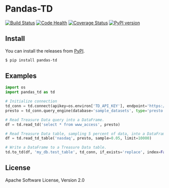 # Pandas-TD

[![Build Status](https://travis-ci.org/treasure-data/pandas-td.svg?branch=master)](https://travis-ci.org/treasure-data/pandas-td)
[![Code Health](https://landscape.io/github/treasure-data/pandas-td/master/landscape.svg?style=flat)](https://landscape.io/github/treasure-data/pandas-td/master)
[![Coverage Status](https://coveralls.io/repos/treasure-data/pandas-td/badge.svg?branch=master)](https://coveralls.io/r/treasure-data/pandas-td?branch=master)
[![PyPI version](https://badge.fury.io/py/pandas-td.svg)](http://badge.fury.io/py/pandas-td)

## Install

You can install the releases from [PyPI](https://pypi.python.org/).

```sh
$ pip install pandas-td
```

## Examples

```python
import os
import pandas_td as td

# Initialize connection
td_conn = td.connect(apikey=os.environ['TD_API_KEY'], endpoint='https://api.treasuredata.com/')
presto = td_conn.query_engine(database='sample_datasets', type='presto')

# Read Treasure Data query into a DataFrame.
df = td.read_td('select * from www_access', presto)

# Read Treasure Data table, sampling 5 percent of data, into a DataFrame.
df = td.read_td_table('nasdaq', presto, sample=0.05, limit=10000)

# Write a DataFrame to a Treasure Data table.
td.to_td(df, 'my_db.test_table', td_conn, if_exists='replace', index=False)
```

## License

Apache Software License, Version 2.0
